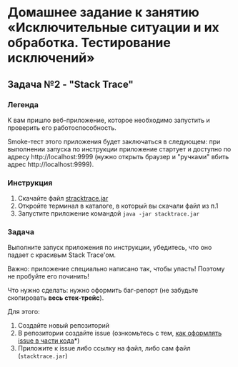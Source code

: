 # Домашнее задание к занятию «Исключительные ситуации и их обработка. Тестирование исключений»

## Задача №2 - "Stack Trace"

### Легенда

К вам пришло веб-приложение, которое необходимо запустить и проверить его работоспособность.

Smoke-тест этого приложения будет заключаться в следующем: при выполнении запуска по инструкции приложение стартует и доступно по адресу http://localhost:9999 (нужно открыть браузер и "ручками" вбить адрес http://localhost:9999).

### Инструкция

1. Скачайте файл [stracktrace.jar](artifacts/stacktrace.jar)
1. Откройте терминал в каталоге, в который вы скачали файл из п.1
1. Запустите приложение командой `java -jar stacktrace.jar`

### Задача

Выполните запуск приложения по инструкции, убедитесь, что оно падает с красивым Stack Trace'ом.

Важно: приложение специально написано так, чтобы упасть! Поэтому не пробуйте его починить!

Что нужно сделать: нужно оформить баг-репорт (не забудьте скопировать **весь стек-трейс**).

Для этого:
1. Создайте новый репозиторий
1. В репозитории создайте issue (ознкомьтесь с тем, [как оформлять issue в части кода](https://help.github.com/en/github/writing-on-github/basic-writing-and-formatting-syntax#quoting-code)*)
1. Приложите к issue либо ссылку на файл, либо сам файл (`stacktrace.jar`)